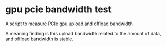 # gpu pcie bandwidth test
A script to measure PCIe gpu upload and offload bandwidth

A meaning finding is this upload bandwidth related to the amount of data, and offload bandwidth is stable.
